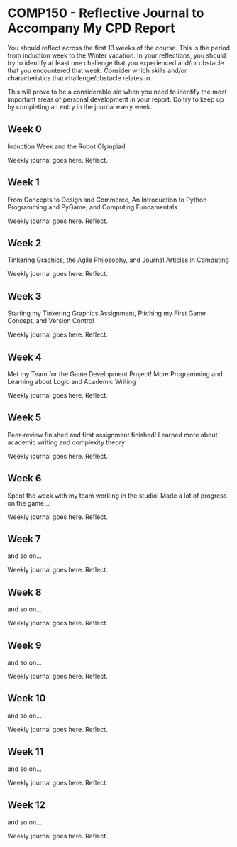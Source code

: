 # COMP150 - Reflective Journal to Accompany My CPD Report

You should reflect across the first 13 weeks of the course. This is the period from induction week to the Winter vacation. In your reflections, you should try to identify at least one challenge that you experienced and/or obstacle that you encountered that week. Consider which skills and/or characteristics that challenge/obstacle relates to. 

This will prove to be a considerable aid when you need to identify the most important areas of personal development in your report. Do try to keep up by completing an entry in the journal every week.

## Week 0

Induction Week and the Robot Olympiad

Weekly journal goes here. Reflect.

## Week 1

From Concepts to Design and Commerce, An Introduction to Python Programming and PyGame, and Computing Fundamentals

Weekly journal goes here. Reflect.

## Week 2

Tinkering Graphics, the Agile Philosophy, and Journal Articles in Computing

Weekly journal goes here. Reflect.

## Week 3

Starting my Tinkering Graphics Assignment, Pitching my First Game Concept, and Version Control

Weekly journal goes here. Reflect.

## Week 4

Met my Team for the Game Development Project! More Programming and Learning about Logic and Academic Writing

Weekly journal goes here. Reflect.

## Week 5

Peer-review finished and first assignment finished! Learned more about academic writing and complexity theory

Weekly journal goes here. Reflect.

## Week 6

Spent the week with my team working in the studio! Made a lot of progress on the game...

Weekly journal goes here. Reflect.

## Week 7

and so on...

Weekly journal goes here. Reflect.

## Week 8

and so on...

Weekly journal goes here. Reflect.

## Week 9

and so on...

Weekly journal goes here. Reflect.

## Week 10

and so on...

Weekly journal goes here. Reflect.

## Week 11

and so on...

Weekly journal goes here. Reflect.

## Week 12

and so on...

Weekly journal goes here. Reflect.
